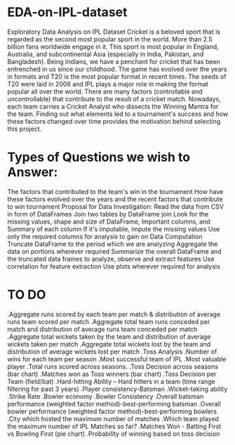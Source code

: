 # EDA-on-IPL-dataset
Exploratory Data Analysis on IPL Dataset
Cricket is a beloved sport that is regarded as the second most popular sport in the world. More than 2.5 billion fans worldwide engage in it. This sport is most popular in England, Australia, and subcontinental Asia (especially in India, Pakistan, and Bangladesh). Being Indians, we have a penchant for cricket that has been entrenched in us since our childhood. The game has evolved over the years in formats and T20 is the most popular format in recent times. The seeds of T20 were laid in 2008 and IPL plays a major role in making the format popular all over the world. There are many factors (controllable and uncontrollable) that contribute to the result of a cricket match. Nowadays, each team carries a Cricket Analyst who dissects the Winning Mantra for the team. Finding out what elements led to a tournament's success and how these factors changed over time provides the motivation behind selecting this project.

# Types of Questions we wish to Answer:
The factors that contributed to the team's win in the tournament
How have these factors evolved over the years and the recent factors that contribute to win tournament
Proposal for Data Investigation:
Read the data from CSV in form of DataFrames Join two tables by DataFrame join Look for the missing values, shape and size of DataFrame, Important columns, and Summary of each column If it's imputable, impute the missing values Use only the required columns for analysis to gain on Data Computation Truncate DataFrame to the period which we are analyzing Aggregate the data on portions wherever required Summarize the overall DataFrame and the truncated data frames to analyze, observe and extract features Use correlation for feature extraction Use plots wherever required for analysis

# TO DO
.Aggregate runs scored by each team per match & distribution of average runs team scored per match
.Aggregate total team runs conceded per match and distribution of average runs team conceded per match
.Aggregate total wickets taken by the team and distribution of average wickets taken per match
.Aggregate total wickets lost by the team and distribution of average wickets lost per match
.Toss Analysis
.Number of wins for each team per season
.Most successful team of IPL
.Most valuable player
.Total runs scored across seasons.
.Toss Decision across seasons (bar chart)
.Matches won as Toss winners (bar chart)
.Toss Decision per Team (field/bat)
.Hard-hitting Ability – Hard hitters in a team (time range filtering for past 3 years)
.Player consistency-Batsman
.Wicket-taking ability
.Strike Rate
.Bowler economy
.Bowler Consistency
.Overall batsman performance (weighted factor method)-best-performing batsman
.Overall bowler performance (weighted factor method)-best-performing bowlers
.City which hosted the maximum number of matches
.Which team played the maximum number of IPL Matches so far?
.Matches Won - Batting First vs Bowling First (pie chart)
.Probability of winning based on toss decision

